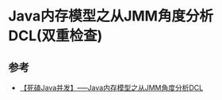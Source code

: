 # Java内存模型之从JMM角度分析DCL(双重检查)

## 参考

- [【死磕Java并发】—–Java内存模型之从JMM角度分析DCL](http://cmsblogs.com/?p=2161)
